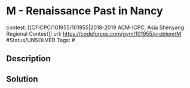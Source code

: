 # M - Renaissance Past in Nancy

contest: [[CFICPC/101955/101955|2018-2019 ACM-ICPC, Asia Shenyang Regional Contest]]
url: https://codeforces.com/gym/101955/problem/M
#Status/UNSOLVED
Tags: #

## Description

## Solution

